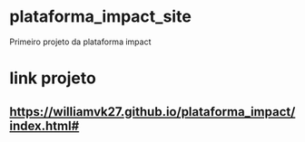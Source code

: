# plataforma_impact_site
Primeiro projeto da plataforma impact  

# link projeto
## https://williamvk27.github.io/plataforma_impact/index.html#